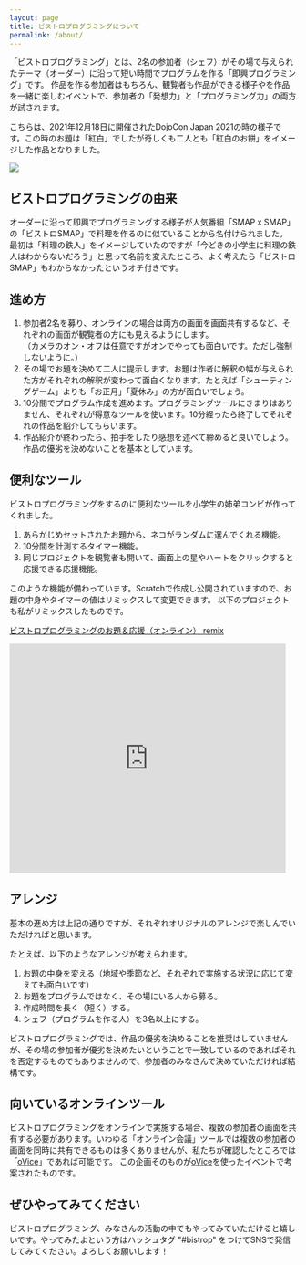 ```yaml
---
layout: page
title: ビストロプログラミングについて
permalink: /about/
---
```

「ビストロプログラミング」とは、2名の参加者（シェフ）がその場で与えられたテーマ（オーダー）に沿って短い時間でプログラムを作る「即興プログラミング」です。
作品を作る参加者はもちろん、観覧者も作品ができる様子やを作品を一緒に楽しむイベントで、参加者の「発想力」と「プログラミング力」の両方が試されます。

こちらは、2021年12月18日に開催されたDojoCon Japan 2021の時の様子です。この時のお題は「紅白」でしたが奇しくも二人とも「紅白のお餅」をイメージした作品となりました。

![](/assets/images/projects/bistro-programming.png)

## ビストロプログラミングの由来
オーダーに沿って即興でプログラミングする様子が人気番組「SMAP x SMAP」の「ビストロSMAP」で料理を作るのに似ていることから名付けられました。
最初は「料理の鉄人」をイメージしていたのですが「今どきの小学生に料理の鉄人はわからないだろう」と思って名前を変えたところ、よく考えたら「ビストロSMAP」もわからなかったというオチ付きです。

## 進め方
1. 参加者2名を募り、オンラインの場合は両方の画面を画面共有するなど、それぞれの画面が観覧者の方にも見えるようにします。  
（カメラのオン・オフは任意ですがオンでやっても面白いです。ただし強制しないように。）
1. その場でお題を決めて二人に提示します。お題は作者に解釈の幅が与えられた方がそれぞれの解釈が変わって面白くなります。たとえば「シューティングゲーム」よりも「お正月」「夏休み」の方が面白いでしょう。
1. 10分間でプログラム作成を進めます。プログラミングツールにきまりはありません、それぞれが得意なツールを使います。10分経ったら終了してそれぞれの作品を紹介してもらいます。
1. 作品紹介が終わったら、拍手をしたり感想を述べて締めると良いでしょう。作品の優劣を決めないことを基本としています。

## 便利なツール
ビストロプログラミングをするのに便利なツールを小学生の姉弟コンビが作ってくれました。

1. あらかじめセットされたお題から、ネコがランダムに選んでくれる機能。
1. 10分間を計測するタイマー機能。
1. 同じプロジェクトを観覧者も開いて、画面上の星やハートをクリックすると応援できる応援機能。

このような機能が備わっています。Scratchで作成し公開されていますので、お題の中身やタイマーの値はリミックスして変更できます。
以下のプロジェクトも私がリミックスしたものです。

[ビストロプログラミングのお題＆応援（オンライン） remix](https://scratch.mit.edu/projects/618534838/)

<iframe src="https://scratch.mit.edu/projects/618534838/embed" allowtransparency="true" width="485" height="402" frameborder="0" scrolling="no" allowfullscreen></iframe>

## アレンジ
基本の進め方は上記の通りですが、それぞれオリジナルのアレンジで楽しんでいただければと思います。

たとえば、以下のようなアレンジが考えられます。

1. お題の中身を変える（地域や季節など、それぞれで実施する状況に応じて変えても面白いです）
1. お題をプログラムではなく、その場にいる人から募る。
1. 作成時間を長く（短く）する。
1. シェフ（プログラムを作る人）を3名以上にする。

ビストロプログラミングでは、作品の優劣を決めることを推奨はしていませんが、その場の参加者が優劣を決めたいということで一致しているのであればそれを否定するものでもありませんので、参加者のみなさんで決めていただければ結構です。

## 向いているオンラインツール
ビストロプログラミングをオンラインで実施する場合、複数の参加者の画面を共有する必要があります。いわゆる「オンライン会議」ツールでは複数の参加者の画面を同時に共有できるものは多くありませんが、私たちが確認したところでは「[oVice](https://ovice.in/)」であれば可能です。
この企画そのものが[oVice](https://ovice.in/)を使ったイベントで考案されたものです。

## ぜひやってみてください
ビストロプログラミング、みなさんの活動の中でもやってみていただけると嬉しいです。やってみたよという方はハッシュタグ "#bistrop" をつけてSNSで発信してみてください。よろしくお願いします！
